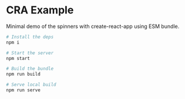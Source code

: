 # CRA Example

Minimal demo of the spinners with create-react-app using ESM bundle.

```sh
# Install the deps
npm i

# Start the server
npm start

# Build the bundle
npm run build

# Serve local build
npm run serve
```
